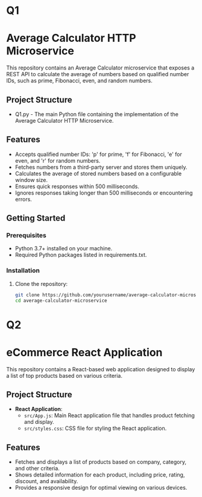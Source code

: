 <h1>Q1</h1>

# Average Calculator HTTP Microservice

This repository contains an Average Calculator microservice that exposes a REST API to calculate the average of numbers based on qualified number IDs, such as prime, Fibonacci, even, and random numbers.

## Project Structure

- Q1.py - The main Python file containing the implementation of the Average Calculator HTTP Microservice.

## Features

- Accepts qualified number IDs: 'p' for prime, 'f' for Fibonacci, 'e' for even, and 'r' for random numbers.
- Fetches numbers from a third-party server and stores them uniquely.
- Calculates the average of stored numbers based on a configurable window size.
- Ensures quick responses within 500 milliseconds.
- Ignores responses taking longer than 500 milliseconds or encountering errors.

## Getting Started

### Prerequisites

- Python 3.7+ installed on your machine.
- Required Python packages listed in requirements.txt.

### Installation

1. Clone the repository:
   ```bash
   git clone https://github.com/yourusername/average-calculator-microservice.git
   cd average-calculator-microservice


<h1>Q2</h1>

# eCommerce React Application

This repository contains a React-based web application designed to display a list of top products based on various criteria.

## Project Structure

- **React Application**:
  - `src/App.js`: Main React application file that handles product fetching and display.
  - `src/styles.css`: CSS file for styling the React application.

## Features

- Fetches and displays a list of products based on company, category, and other criteria.
- Shows detailed information for each product, including price, rating, discount, and availability.
- Provides a responsive design for optimal viewing on various devices.



  
